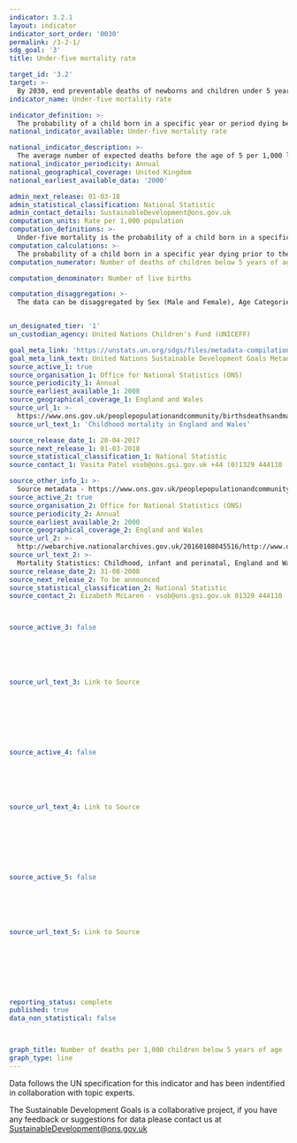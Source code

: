 ```yaml
---
indicator: 3.2.1
layout: indicator
indicator_sort_order: '0030'
permalink: /3-2-1/
sdg_goal: '3'
title: Under-five mortality rate

target_id: '3.2'
target: >-
  By 2030, end preventable deaths of newborns and children under 5 years of age, with all countries aiming to reduce neonatal mortality to at least as low as 12 per 1,000 live births and under-5 mortality to at least as low as 25 per 1,000 live births
indicator_name: Under-five mortality rate

indicator_definition: >-
  The probability of a child born in a specific year or period dying before reaching the age of 5 years, if subject to age specific mortality rates of that period, expressed per 1000 live births. The under-five mortality rate as defined here is, strictly speaking, not a rate (i.e. the number of deaths divided by the number of population at risk during a certain period of time) but a probability of death derived from a life table and expressed as a rate per 1000 live births.
national_indicator_available: Under-five mortality rate

national_indicator_description: >-
  The average number of expected deaths before the age of 5 per 1,000 live births for a specific year. 
national_indicator_periodicity: Annual
national_geographical_coverage: United Kingdom
national_earliest_available_data: '2000'

admin_next_release: 01-03-18
admin_statistical_classification: National Statistic
admin_contact_details: SustainableDevelopment@ons.gov.uk
computation_units: Rate per 1,000 population
computation_definitions: >-
  Under-five mortality is the probability of a child born in a specific year or period dying before reaching the age of 5 years, if subject to age specific mortality rates of that period, expressed per 1000 live births.
computation_calculations: >-
  The probability of a child born in a specific year dying prior to the age of 5 years is calculated by first calculating the number of deaths of children below 5 years of age for a specific year and then dividing this value by the number of live births for the same year. Both the numbers of deaths of children below 5 years of age, in this case involving the addition of Infant deaths (under 1 year of age) and deaths amongst children aged 1-4, and live births for a specific year can be drawn from the yearly Childhood Mortality statistics, dating back to 2008.
computation_numerator: Number of deaths of children below 5 years of age

computation_denominator: Number of live births

computation_disaggregation: >-
  The data can be disaggregated by Sex (Male and Female), Age Categories (Infant [Under 1] and Ages 1-4), and Geography (England and Wales, England, Wales, Scotland, and Northern Ireland). This disaggregation can further disaggregated amongst each other (Sex by Age Category by Geography).  


un_designated_tier: '1'
un_custodian_agency: United Nations Children's Fund (UNICEFF)

goal_meta_link: 'https://unstats.un.org/sdgs/files/metadata-compilation/Metadata-Goal-3.pdf '
goal_meta_link_text: United Nations Sustainable Development Goals Metadata (PDF 225 KB)
source_active_1: true
source_organisation_1: Office for National Statistics (ONS)
source_periodicity_1: Annual 
source_earliest_available_1: 2008
source_geographical_coverage_1: England and Wales
source_url_1: >-
  https://www.ons.gov.uk/peoplepopulationandcommunity/birthsdeathsandmarriages/deaths/datasets/childmortalitystatisticschildhoodinfantandperinatalchildhoodinfantandperinatalmortalityinenglandandwales
source_url_text_1: 'Childhood mortality in England and Wales'

source_release_date_1: 20-04-2017
source_next_release_1: 01-03-2018
source_statistical_classification_1: National Statistic
source_contact_1: Vasita Patel vsob@ons.gsi.gov.uk +44 (0)1329 444110

source_other_info_1: >-
  Source metadata - https://www.ons.gov.uk/peoplepopulationandcommunity/birthsdeathsandmarriages/deaths/qmis/childmortalitystatisticsqmi
source_active_2: true
source_organisation_2: Office for National Statistics (ONS)
source_periodicity_2: Annual
source_earliest_available_2: 2000
source_geographical_coverage_2: England and Wales
source_url_2: >-
  http://webarchive.nationalarchives.gov.uk/20160108045516/http://www.ons.gov.uk/ons/rel/vsob1/mortality-statistics--childhood--infant-and-perinatal--england-and-wales--series-dh3-/index.html
source_url_text_2: >-
  Mortality Statistics: Childhood, infant and perinatal, England and Wales (Series DH3)
source_release_date_2: 31-08-2008
source_next_release_2: To be announced
source_statistical_classification_2: National Statistic
source_contact_2: Eizabeth McLaren - vsob@ons.gsi.gov.uk 01329 444110



source_active_3: false






source_url_text_3: Link to Source








source_active_4: false






source_url_text_4: Link to Source








source_active_5: false






source_url_text_5: Link to Source








reporting_status: complete
published: true
data_non_statistical: false



graph_title: Number of deaths per 1,000 children below 5 years of age
graph_type: line
---
```

Data follows the UN specification for this indicator and has been indentified in collaboration with topic experts.
  
The Sustainable Development Goals is a collaborative project, if you have any feedback or suggestions for data please contact us at <SustainableDevelopment@ons.gov.uk>


